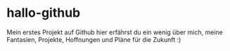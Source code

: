 # hallo-github
Mein erstes Projekt auf Github hier erfährst du ein wenig über mich, meine Fantasien, Projekte, Hoffnungen und Pläne für die Zukunft :)
